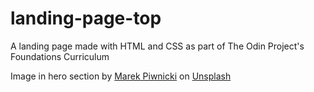 # landing-page-top
A landing page made with HTML and CSS as part of The Odin Project's Foundations Curriculum

Image in hero section by <a href="https://unsplash.com/@marekpiwnicki?utm_source=unsplash&utm_medium=referral&utm_content=creditCopyText">Marek Piwnicki</a> on <a href="https://unsplash.com/photos/SIEOMddOybc?utm_source=unsplash&utm_medium=referral&utm_content=creditCopyText">Unsplash</a>
  
